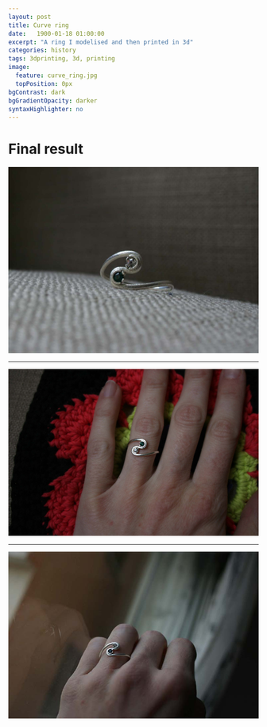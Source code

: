 ```yaml
---
layout: post
title: Curve ring
date:   1900-01-18 01:00:00
excerpt: "A ring I modelised and then printed in 3d"
categories: history
tags: 3dprinting, 3d, printing
image:
  feature: curve_ring.jpg
  topPosition: 0px
bgContrast: dark
bgGradientOpacity: darker
syntaxHighlighter: no
---
```


# Final result

![alt text](/assets/images/hero/curve_ring.jpg "ring laying tranquille on the sofa")

--- 

![alt text](/assets/images/hero/curve_ring_2.jpg "me wearing the ring ^^")

---

![alt text](/assets/images/hero/curve_ring_3.jpg "me wearing the ring ^^")


